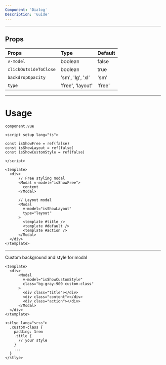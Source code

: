 ```yaml
---
Component: 'Dialog'
Description: 'Guide'
---
```


---
## Props
| Props                             | Type             | Default |
|:----------------------------------|:-----------------|:--------|
| `v-model`                         | boolean          | false   |
| `clickOutsideToClose`             | boolean          | true    |
| `backdropOpacity`                 | 'sm', 'lg', 'xl' | 'sm'    |
| `type`                            | 'free', 'layout' | 'free'  |
---
# Usage
`component.vue`
```vue
<script setup lang="ts">
  
const isShowFree = ref(false)
const isShowLayout = ref(false)
const isShowCustomStyle = ref(false)
  
</script>
  
<template>
  <div>
      // Free styling modal
      <Modal v-model="isShowFree">
        content
      </Modal>
      
      // Layout modal
      <Modal
        v-model="isShowLayout"
        type="layout"
      >
        <template #title />
        <template #default />
        <template #action />
      </Modal>
  </div>
</template>
```
---

Custom background and style for modal
```vue
<template>
  <div>
      <Modal
        v-model="isShowCustomStyle"
        class="bg-gray-900 custom-class"
      >
        <div class="title"></div>
        <div class="content"></div>
        <div class="action"></div>
      </Modal>
  </div>
</template>

<stlye lang="scss">
  .custom-class {
    padding: 1rem
    .title {
      // your style  
    }
    ...
  }
</stlye>
```